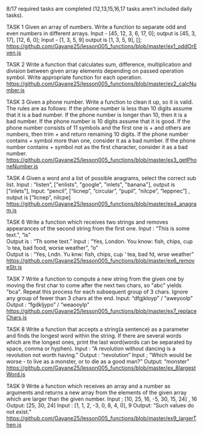8/17 required tasks are completed (12,13,15,16,17 tasks aren't included daily tasks).

TASK 1
Given an array of numbers. Write a function to separate odd and even numbers in different arrays.
Input - [45, 12, 3, 6, 17, 0]; output is [45, 3, 17], [12, 6, 0];
Input - [1, 3, 5, 9] output is [1, 3, 5, 9], [];
https://github.com/Gayane25/lesson005_functions/blob/master/ex1_oddOrEven.js

TASK 2
Write a function that calculates sum, difference, multiplication and division between given array elements depending on passed operation symbol. Write appropriate function for each operation.
https://github.com/Gayane25/lesson005_functions/blob/master/ex2_calcNumber.js

TASK 3
Given a phone number. Write a function to clean it up, so it is valid. The rules are as follows:
If the phone number is less than 10 digits assume that it is a bad number.
If the phone number is longer than 10, then it is a bad number.
If the phone number is 10 digits assume that it is good.
If the phone number consists of 11 symbols and the first one is + and others are numbers, then trim + and return remaining 10 digits.
If the phone number contains + symbol more than one, consider it as a bad number.
If the phone number contains + symbol not as the first character, consider it as a bad number.
https://github.com/Gayane25/lesson005_functions/blob/master/ex3_getPhoneNumber.js

TASK 4
Given a word and a list of possible anagrams, select the correct sub list.
Input : “listen”, ["enlists", "google", "inlets", "banana"], output is [“inlets”],
Input: “pencil”, [“licnep”, “circular”, “pupil”, “nilcpe”, “leppnec”] , output is [“licnep”, nilcpe]
https://github.com/Gayane25/lesson005_functions/blob/master/ex4_anagram.js

TASK 6
Write a function which receives two strings and removes appearances of the second string from the first one.
Input : “This is some text.”, “is”  
 Output is : “Th some text.”
Input : “Yes, London. You know: fish, chips, cup ‘o tea, bad
food, worse weather”, “o”  
 Output is : “Yes, Lndn. Yu knw: fish, chips, cup ‘ tea,
bad fd, wrse weather”
https://github.com/Gayane25/lesson005_functions/blob/master/ex6_removeStr.js

TASK 7
Write a function to compute a new string from the given one by moving the first char to come after the next two chars, so "abc" yields "bca". Repeat this process for each subsequent group of 3 chars.
Ignore any group of fewer than 3 chars at the end.
Input: “dfgjkloyp” / “aweyoolp”
Output : “fgdkljypo” / “weaooylp”
https://github.com/Gayane25/lesson005_functions/blob/master/ex7_replaceChars.js

TASK 8
Write a function that accepts a string(a sentence) as a parameter and finds the longest word within the string. If there are several words which are the longest ones, print the last word(words can be separated by space, comma or hyphen).
Input :
“A revolution without dancing is a revolution not worth having.”
Output : “revolution”
Input ; ”Which would be worse - to live as a monster, or to die as a good man?”
Output: “monster”
https://github.com/Gayane25/lesson005_functions/blob/master/ex_8largestWord.js

TASK 9
Write a function which receives an array and a number as arguments and returns a new array from
the elements of the given array which are larger than the given number.
Input ; [10, 25, 16, -5, 30, 15, 24] , 16
Output: [25, 30, 24]
Input : [1, 1, 2, -3, 0, 8, 4, 0], 9
Output: “Such values do not exist.”
https://github.com/Gayane25/lesson005_functions/blob/master/ex9_largerThen.js
